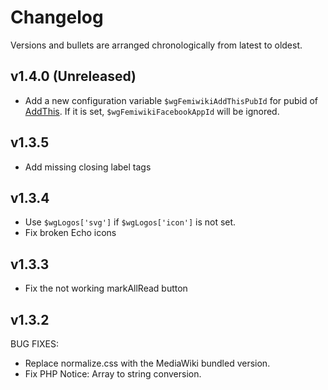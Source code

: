 # Changelog

Versions and bullets are arranged chronologically from latest to oldest.

## v1.4.0 (Unreleased)

- Add a new configuration variable `$wgFemiwikiAddThisPubId` for pubid of [AddThis](https://www.addthis.com/). If it is set, `$wgFemiwikiFacebookAppId` will be ignored.

## v1.3.5

- Add missing closing label tags

## v1.3.4

- Use `$wgLogos['svg']` if `$wgLogos['icon']` is not set.
- Fix broken Echo icons

## v1.3.3

- Fix the not working markAllRead button

## v1.3.2

BUG FIXES:

- Replace normalize.css with the MediaWiki bundled version.
- Fix PHP Notice: Array to string conversion.
